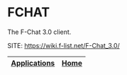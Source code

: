# FCHAT
 
 The F-Chat 3.0 client.
 
 SITE: https://wiki.f-list.net/F-Chat_3.0/

 | [Applications](https://portable-linux-apps.github.io/apps.html) | [Home](https://portable-linux-apps.github.io)
 | --- | --- |
